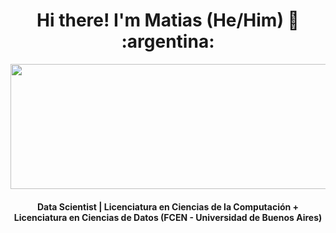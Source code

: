 <h1 align="center">
    Hi there! I'm Matias (He/Him) 👋 :argentina:
</h1>
<p align="center">
  <img src="https://media.giphy.com/media/9JJtjLliEF5N68yf3e/giphy.gif" width="600" height="200"/>
</p>

<h4 align="center"> Data Scientist | Licenciatura en Ciencias de la Computación + Licenciatura en Ciencias de Datos (FCEN - Universidad de Buenos Aires) </h4>
<!--
**mdds-ds/mdds-ds** is a ✨ _special_ ✨ repository because its `README.md` (this file) appears on your GitHub profile.

Here are some ideas to get you started:

- 🔭 I’m currently working on ...
- 🌱 I’m currently learning ...
- 👯 I’m looking to collaborate on ...
- 🤔 I’m looking for help with ...
- 💬 Ask me about ...
- 📫 How to reach me: ...
- 😄 Pronouns: ...
- ⚡ Fun fact: ...
-->
